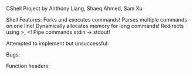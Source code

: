 CShell Project
by Anthony Liang, Shaeq Ahmed, Sam Xu

Shell Features:
      Forks and executes commands!
      Parses multiple commands on one line!
      Dynamically allocates memory for long commands!
      Redirects using >, <!
      Pipe commands stdin -> stdout!

Attempted to implement but unsuccessful:
	  
Bugs:

Function headers:


